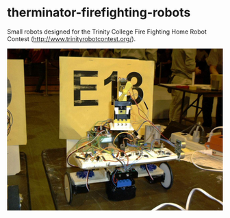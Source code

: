 # therminator-firefighting-robots
Small robots designed for the Trinity College Fire Fighting Home Robot Contest (http://www.trinityrobotcontest.org/).

![Therminator 1 Robot](https://github.com/RyanDellana/therminator-firefighting-robots/blob/master/Therminator1.jpg)
